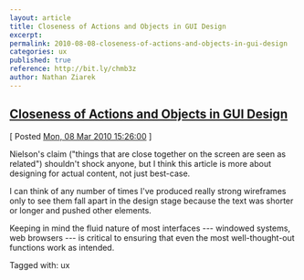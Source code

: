 ```yaml
---
layout: article
title: Closeness of Actions and Objects in GUI Design
excerpt: 
permalink: 2010-08-08-closeness-of-actions-and-objects-in-gui-design
categories: ux 
published: true
reference: http://bit.ly/chmb3z
author: Nathan Ziarek
---
```


## [Closeness of Actions and Objects in GUI Design][0]  
\[ Posted [Mon, 08 Mar 2010 15:26:00][1] \]

Nielson's claim ("things that are close together on the screen are seen as related") shouldn't shock anyone, but I think this article is more about designing for actual content, not just best-case.

I can think of any number of times I've produced really strong wireframes only to see them fall apart in the design stage because the text was shorter or longer and pushed other elements.

Keeping in mind the fluid nature of most interfaces --- windowed systems, web browsers --- is critical to ensuring that even the most well-thought-out functions work as intended.

Tagged with: ux


[0]: http://bit.ly/chmb3z
[1]: http://nathanziarek.tumblr.com/post/435279189